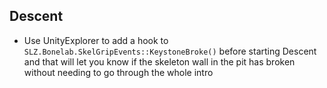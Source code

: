 ## Descent

- Use UnityExplorer to add a hook to `SLZ.Bonelab.SkelGripEvents::KeystoneBroke()` before starting Descent and that will let you know if the skeleton wall in the pit has broken without needing to go through the whole intro
